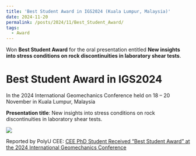 ```yaml
---
title: 'Best Student Award in IGS2024 (Kuala Lumpur, Malaysia)'
date: 2024-11-20
permalink: /posts/2024/11/Best_Student_Award/
tags:
  - Award
---
```



Won **Best Student Award** for the oral presentation entitled **New insights into stress conditions on rock discontinuities in laboratory shear tests**.


Best Student Award in IGS2024
======
In the 2024 International Geomechanics Conference held on 18 – 20 November in Kuala Lumpur, Malaysia

**Presentation title**: New insights into stress conditions on rock discontinuities in laboratory shear tests.

<img src='/images/Awards/2023-11-20-Best_Student_Award.png'>

Reported by PolyU CEE: [CEE PhD Student Received “Best Student Award” at the 2024 International Geomechanics Conference](https://www.polyu.edu.hk/cee/news-and-events/news/2024/20241206_news/)